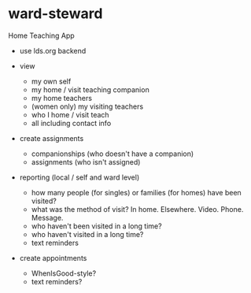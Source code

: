 ward-steward
============

Home Teaching App

  * use lds.org backend

  * view
    * my own self
    * my home / visit teaching companion
    * my home teachers
    * (women only) my visiting teachers
    * who I home / visit teach
    * all including contact info

  * create assignments
    * companionships (who doesn't have a companion)
    * assignments (who isn't assigned)

  * reporting (local / self and ward level)
    * how many people (for singles) or families (for homes) have been visited?
    * what was the method of visit? In home. Elsewhere. Video. Phone. Message.
    * who haven't been visited in a long time?
    * who haven't visited in a long time?
    * text reminders

  * create appointments
    * WhenIsGood-style?
    * text reminders?
